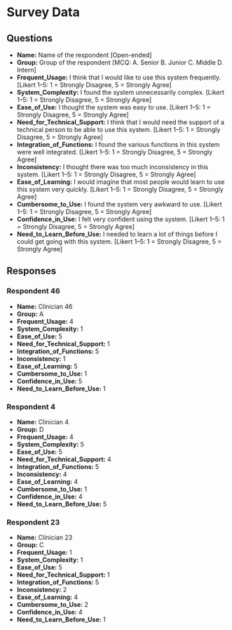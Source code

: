 # Survey Data

## Questions

- **Name:** Name of the respondent [Open-ended]
- **Group:** Group of the respondent [MCQ: A. Senior B. Junior C. Middle D. Intern]
- **Frequent_Usage:** I think that I would like to use this system frequently. [Likert 1–5: 1 = Strongly Disagree, 5 = Strongly Agree]
- **System_Complexity:** I found the system unnecessarily complex. [Likert 1–5: 1 = Strongly Disagree, 5 = Strongly Agree]
- **Ease_of_Use:** I thought the system was easy to use. [Likert 1–5: 1 = Strongly Disagree, 5 = Strongly Agree]
- **Need_for_Technical_Support:** I think that I would need the support of a technical person to be able to use this system. [Likert 1–5: 1 = Strongly Disagree, 5 = Strongly Agree]
- **Integration_of_Functions:** I found the various functions in this system were well integrated. [Likert 1–5: 1 = Strongly Disagree, 5 = Strongly Agree]
- **Inconsistency:** I thought there was too much inconsistency in this system. [Likert 1–5: 1 = Strongly Disagree, 5 = Strongly Agree]
- **Ease_of_Learning:** I would imagine that most people would learn to use this system very quickly. [Likert 1–5: 1 = Strongly Disagree, 5 = Strongly Agree]
- **Cumbersome_to_Use:** I found the system very awkward to use. [Likert 1–5: 1 = Strongly Disagree, 5 = Strongly Agree]
- **Confidence_in_Use:** I felt very confident using the system. [Likert 1–5: 1 = Strongly Disagree, 5 = Strongly Agree]
- **Need_to_Learn_Before_Use:** I needed to learn a lot of things before I could get going with this system. [Likert 1–5: 1 = Strongly Disagree, 5 = Strongly Agree]

## Responses

### Respondent 46

- **Name:** Clinician 46
- **Group:** A
- **Frequent_Usage:** 4
- **System_Complexity:** 1
- **Ease_of_Use:** 5
- **Need_for_Technical_Support:** 1
- **Integration_of_Functions:** 5
- **Inconsistency:** 1
- **Ease_of_Learning:** 5
- **Cumbersome_to_Use:** 1
- **Confidence_in_Use:** 5
- **Need_to_Learn_Before_Use:** 1

### Respondent 4

- **Name:** Clinician 4
- **Group:** D
- **Frequent_Usage:** 4
- **System_Complexity:** 5
- **Ease_of_Use:** 5
- **Need_for_Technical_Support:** 4
- **Integration_of_Functions:** 5
- **Inconsistency:** 4
- **Ease_of_Learning:** 4
- **Cumbersome_to_Use:** 1
- **Confidence_in_Use:** 4
- **Need_to_Learn_Before_Use:** 5

### Respondent 23

- **Name:** Clinician 23
- **Group:** C
- **Frequent_Usage:** 1
- **System_Complexity:** 1
- **Ease_of_Use:** 5
- **Need_for_Technical_Support:** 1
- **Integration_of_Functions:** 5
- **Inconsistency:** 2
- **Ease_of_Learning:** 4
- **Cumbersome_to_Use:** 2
- **Confidence_in_Use:** 4
- **Need_to_Learn_Before_Use:** 1
